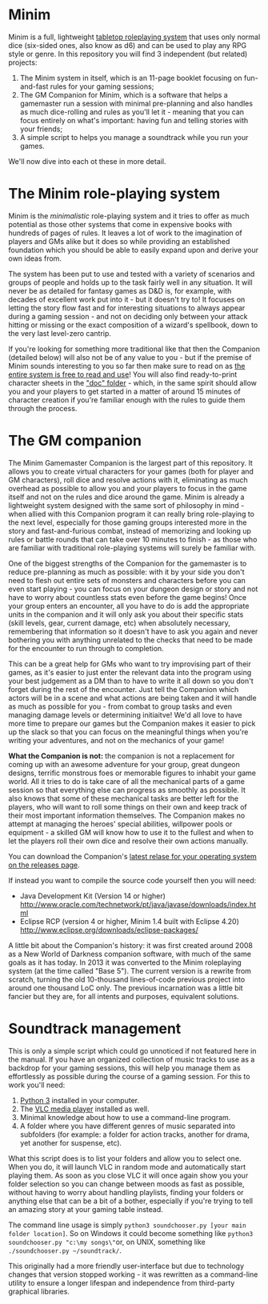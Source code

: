 # Minim

Minim is a full, lightweight [tabletop roleplaying system](https://en.wikipedia.org/wiki/Tabletop_role-playing_game) that uses only normal dice (six-sided ones, also know as d6) and can be used to play any RPG style or genre. In this repository you will find 3 independent (but related) projects:

1. The Minim system in itself, which is an 11-page booklet focusing on fun-and-fast rules for your gaming sessions;
2. The GM Companion for Minim, which is a software that helps a gamemaster run a session with minimal pre-planning and also handles as much dice-rolling and rules as you'll let it - meaning that you can focus entirely on what's important: having fun and telling stories with your friends;
3. A simple script to helps you manage a soundtrack while you run your games.

We'll now dive into each ot these in more detail.

# The Minim role-playing system

Minim is the *minimalistic* role-playing system and it tries to offer as much potential as those other systems that come in expensive books with hundreds of pages of rules. It leaves a lot of work to the imagination of players and GMs alike but it does so while providing an established foundation which you should be able to easily expand upon and derive your own ideas from.

The system has been put to use and tested with a variety of scenarios and groups of people and holds up to the task fairly well in any situation. It will never be as detailed for fantasy games as D&D is, for example, with decades of excellent work put into it - but it doesn't try to! It focuses on letting the story flow fast and for interesting situations to always appear during a gaming session - and not on deciding only between your attack hitting or missing or the exact composition of a wizard's spellbook, down to the very last level-zero cantrip.

If you're looking for something more traditional like that then the Companion (detailed below) will also not be of any value to you - but if the premise of Minim sounds interesting to you so far then make sure to read on as [the entire system is free to read  and use](https://github.com/tukkek/minim/raw/master/doc/minim.pdf)! You will also find ready-to-print character sheets in the ["doc" folder](https://github.com/tukkek/minim/tree/master/doc) - which, in the same spirit should allow you and your players to get started in a matter of around 15 minutes of character creation if you're familiar enough with the rules to guide them through the process.

# The GM companion

The Minim Gamemaster Companion is the largest part of this repository. It allows you to create virtual characters for your games (both for player and GM characters), roll dice and resolve actions with it, eliminating as much overhead as possible to allow you and your players to focus in the game itself and not on the rules and dice around the game. Minim is already a lightweight system designed with the same sort of philosophy in mind - when allied with this Companion program it can really bring role-playing to the next level, especially for those gaming groups interested more in the story and fast-and-furious combat, instead of memorizing and looking up rules or battle rounds that can take over 10 minutes to finish - as those who are familiar with traditional role-playing systems will surely be familiar with.

One of the biggest strengths of the Companion for the gamemaster is to reduce pre-planning as much as possible: with it by your side you don't need to flesh out entire sets of monsters and characters before you can even start playing - you can focus on your dungeon design or story and not have to worry about countless stats even before the game begins! Once your group enters an encounter, all you have to do is add the appropriate units in the companion and it will only ask you about their specific stats (skill levels, gear, current damage, etc) when absolutely necessary, remembering that information so it doesn't have to ask you again and never bothering you with anything unrelated to the checks that need to be made for the encounter to run through to completion. 

This can be a great help for GMs who want to try improvising part of their games, as it's easier to just enter the relevant data into the program using your best judgement as a DM than to have to write it all down so you don't forget during the rest of the encounter. Just tell the Companion which actors will be in a scene and what actions are being taken and it will handle as much as possible for you - from combat to group tasks and even managing damage levels or determining initiaitve! We'd all love to have more time to prepare our games but the Companion makes it easier to pick up the slack so that you can focus on the meaningful things when you're writing your adventures, and not on the mechanics of your game!

**What the Companion is not:** the companion is not a replacement for coming up with an awesome adventure for your group, great dungeon designs, terrific monstrous foes or memorable figures to inhabit your game world. All it tries to do is take care of all the mechanical parts of a game session so that everything else can progress as smoothly as possible. It also knows that some of these mechanical tasks are better left for the players, who will want to roll some things on their own and keep track of their most important information themselves. The Companion makes no attempt at managing the heroes' special abilities, willpower pools or equipment - a skilled GM will know how to use it to the fullest and when to let the players roll their own dice and resolve their own actions manually.

You can download the Companion's [latest relase for your operating system on the releases page](https://github.com/tukkek/minim/releases).

If instead you want to compile the source code yourself then you will need:

* Java Development Kit (Version 14 or higher) http://www.oracle.com/technetwork/pt/java/javase/downloads/index.html
* Eclipse RCP (version 4 or higher, Minim 1.4 built with Eclipse 4.20) http://www.eclipse.org/downloads/eclipse-packages/

A little bit about the Companion's history: it was first created around 2008 as a New World of Darkness companion software, with much of the same goals as it has today. In 2013 it was converted to the Minim roleplaying system (at the time called "Base 5"). The current version is a rewrite from scratch, turning the old 10-thousand lines-of-code previous project into around one thousand LoC only. The previous incarnation was a little bit fancier but they are, for all intents and purposes, equivalent solutions.

# Soundtrack management

This is only a simple script which could go unnoticed if not featured here in the manual. If you have an organized collection of music tracks to use as a backdrop for your gaming sessions, this will help you manage them as effortlessly as possible during the course of a gaming session. For this to work you'll need:

1. [Python 3](https://www.python.org/downloads/) installed in your computer.
2. The [VLC media player](https://www.videolan.org/vlc/) installed as well.
3. Minimal knowledge about how to use a command-line program.
4. A folder where you have different genres of music separated into subfolders (for example: a folder for action tracks, another for drama, yet another for suspense, etc).

What this script does is to list your folders and allow you to select one. When you do, it will launch VLC in random mode and automatically start playing them. As soon as you close VLC it will once again show you your folder selection so you can change between moods as fast as possible, without having to worry about handling playlists, finding your folders or anything else that can be a bit of a bother, especially if you're trying to tell an amazing story at your gaming table instead.

The command line usage is simply `python3 soundchooser.py [your main folder location]`. So on Windows it could become something like `python3 soundchooser.py "c:\my songs\"`or, on UNIX, something like `./soundchooser.py ~/soundtrack/`.

This originally had a more friendly user-interface but due to technology changes that version stopped working - it was rewritten as a command-line utility to ensure a longer lifespan and independence from third-party graphical libraries.
